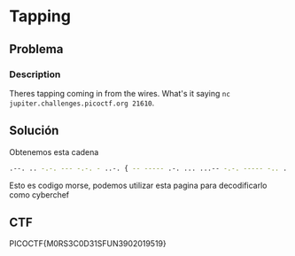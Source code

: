 # Tapping

## Problema

### Description

Theres tapping coming in from the wires. What's it saying `nc jupiter.challenges.picoctf.org 21610`.

## Solución

Obtenemos esta cadena

```bash
.--. .. -.-. --- -.-. - ..-. { -- ----- .-. ... ...-- -.-. ----- -.. ...-- .---- ... ..-. ..- -. ...-- ----. ----- ..--- ----- .---- ----. ..... .---- ----. }
```

Esto es codigo morse, podemos utilizar esta pagina para decodificarlo como cyberchef

## CTF

PICOCTF{M0RS3C0D31SFUN3902019519}